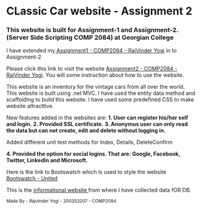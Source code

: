 <h1> CLassic Car website - Assignment 2</h1>
<h3> This website is built for Assignment-1 and Assignment-2. (Server Side Scripting COMP 2084) at Georgian College</h3>
<p> I have extended my<a href="http://rajvinderyogi-assignment1-comp2084.azurewebsites.net/"> Assignment1 - COMP2084 - RajVinder Yogi</a> in to Assignment-2</p>
<p>Please click this link to visit the website <a href="https://rajvinderyogi-assignment2-comp2084.azurewebsites.net/"> Assignment2 - COMP2084 - RajVinder Yogi</a>. You will some instruction about how to use the website.</p>
<p>This website is an inventory for the vintage cars from all over the world. This website is built using .net MVC. I have used the entity data method and scaffolding to build this website. I have used some predefined CSS to make website attracttive.</p>
<p> New features added in the websites are: 
<strong>1. User can register his/her self and login.</strong> 
<strong>2. Provided SSL certificate.</strong>
<strong>3. Anonymus user can only read the data but can not create, edit and delete without logging in.</strong>
<p> Added different unit test methods for Index, Details, DeleteConfirm </p>
<strong>4. Provided the option for social logins. That are: Google, Facebook, Twitter, LinkedIn and Microsoft.</strong>
<p>Here is the link to Bootswatch which is used to style the website <a href="https://bootswatch.com/united/"> Bootswatch - United </a></p>
<p>This is the <a href="https://www.globalcarsbrands.com/top-20-old-classic-vintage-cars-for-men/">informational website </a>from where I have collected data fOR DB.</p>

<small> Made By - Rajvinder Yogi - 200353207 - COMP2084</small>
